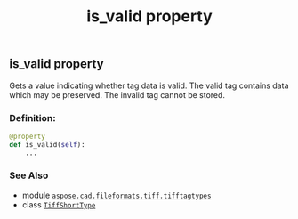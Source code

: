 ﻿---
title: is_valid property
second_title: Aspose.CAD for Python via .NET API References
description: 
type: docs
weight: 130
url: /aspose.cad.fileformats.tiff.tifftagtypes/tiffshorttype/is_valid/
is_root: false
---

## is_valid property


Gets a value indicating whether tag data is valid. The valid tag contains data which may be preserved. The invalid tag cannot be stored.
### Definition:
```python
@property
def is_valid(self):
    ...
```

### See Also
* module [`aspose.cad.fileformats.tiff.tifftagtypes`](../../)
* class [`TiffShortType`](/cad/python-net/aspose.cad.fileformats.tiff.tifftagtypes/tiffshorttype)
